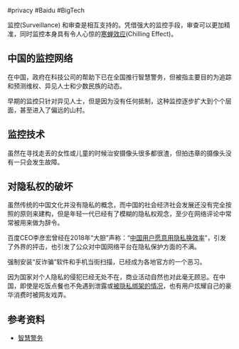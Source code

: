 #privacy #Baidu #BigTech 


监控(Surveillance) 和审查是相互支持的。凭借强大的监控手段，审查可以更加精准，同时监控本身具有令人心惊的[寒蝉效应](https://zh.wikipedia.org/wiki/%E5%AF%92%E8%9F%AC%E6%95%88%E6%87%89)(Chilling Effect)。

## 中国的监控网络

在中国，政府在科技公司的帮助下已在全国推行智慧警务，但被指主要目的为追踪和预测维权、异见人士和少数民族的动态。

早期的监控只针对异见人士，但是因为没有任何抵制，这种监控逐步扩大到个个层面，甚至进入了偏远的山村。


## 监控技术

虽然在寻找走丢的女性或儿童的时候治安摄像头很多都很渣，但拍违章的摄像头没有一只会发生故障。


## 对隐私权的破坏

虽然传统的中国文化并没有隐私的概念，而中国的社会经济社会发展还没有完全按照的原则来建构，但是年轻一代已经有了模糊的隐私权观念，至少在网络评论中常常被用来做为辞令。

百度CEO李彦宏曾经在2018年“大胆”声称：“[中国用户愿意用隐私换效率](https://chinadigitaltimes.net/chinese/581631.html)”，引发了外界的抨击，也引发了公众对中国网络平台在隐私保护方面的不满。

强制安装“反诈骗”软件和手机当街扫描，已经成为各地官方的一个恶习。

因为国家对个人隐私的侵犯已经无处不在，商业活动自然也对此毫无顾忌。在中国，即使是吃饭点餐也不免遇到泄露或[被隐私绑架的情况](https://web.archive.org/web/2/https://www.ithome.com/0/608/140.htm)，也有用户炫耀自己的豪华消费时被网友戏弄。

## 参考资料

- [智慧警务](https://chinadigitaltimes.net/space/%E6%99%BA%E6%85%A7%E8%AD%A6%E5%8A%A1)